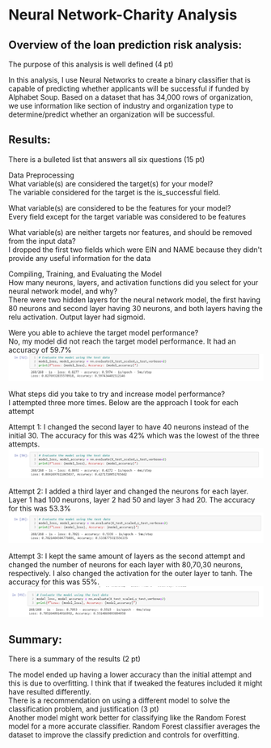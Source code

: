 # Neural Network-Charity Analysis

## Overview of the loan prediction risk analysis:<br>
The purpose of this analysis is well defined (4 pt)<br>

In this analysis, I use Neural Networks to create a binary classifier that is capable of predicting whether applicants will be successful if funded by Alphabet Soup. Based on a dataset that has 34,000 rows of organization, we use information like section of industry and organization type to determine/predict whether an organization will be successful.

## Results:<br>
There is a bulleted list that answers all six questions (15 pt)<br>

Data Preprocessing<br>
What variable(s) are considered the target(s) for your model?<br>
The variable considered for the target is the is_successful field.

What variable(s) are considered to be the features for your model?<br>
Every field except for the target variable was considered to be features

What variable(s) are neither targets nor features, and should be removed from the input data?<br>
I dropped the first two fields which were EIN and NAME because they didn't provide any useful information for the data

Compiling, Training, and Evaluating the Model<br>
How many neurons, layers, and activation functions did you select for your neural network model, and why?<br>
There were two hidden layers for the neural network model, the first having 80 neurons and second layer having 30 neurons, and both layers having the relu activation. Output layer had sigmoid.

Were you able to achieve the target model performance?<br>
No, my model did not reach the target model performance. It had an accuracy of 59.7%
![Initial results](https://github.com/jinnabelle/Neural_Network_Charity_Analysis/blob/main/Initial%20Attempt.png?raw=true)


What steps did you take to try and increase model performance?<br>
I attempted three more times. Below are the approach I took for each attempt <br>

Attempt 1: 
I changed the second layer to have 40 neurons instead of the initial 30. The accuracy for this was 42% which was the lowest of the three attempts.
![Attemp1](https://github.com/jinnabelle/Neural_Network_Charity_Analysis/blob/main/Attempt1.png?raw=true)

Attempt 2: 
I added a third layer and changed the neurons for each layer. Layer 1 had 100 neurons, layer 2 had 50 and layer 3 had 20. The accuracy for this was 53.3%
![Attempt2](https://github.com/jinnabelle/Neural_Network_Charity_Analysis/blob/main/Attempt2.png)

Attempt 3: 
I kept the same amount of layers as the second attempt and changed the number of neurons for each layer with 80,70,30 neurons, respectively. I also changed the activation for the outer layer to tanh. The accuracy for this was 55%. 
![Attempt3](https://github.com/jinnabelle/Neural_Network_Charity_Analysis/blob/main/Attempt3.png)

## Summary:<br>
There is a summary of the results (2 pt)<br>

The model ended up having a lower accuracy than the initial attempt and this is due to overfitting. I think that if tweaked the features included it might have resulted differently.<br>
There is a recommendation on using a different model to solve the classification problem, and justification (3 pt)<br>
Another model might work better for classifying like the Random Forest model for a more accurate classifier. Random Forest classifier averages the dataset to improve the classify prediction and controls for overfitting.

